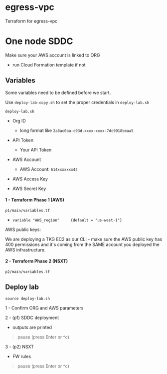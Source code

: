 # egress-vpc
Terraform for egress-vpc
# One node SDDC 
Make sure your AWS account is linked to ORG
- run Cloud Formation template if not


## Variables
Some variables need to be defined before we start. 

Use `deploy-lab-copy.sh` to set the proper credentials in `deploy-lab.sh` 
```
deploy-lab.sh
```
 - Org ID
    -   long format like `2a8ac0ba-c93d-xxxx-xxxx-7dc9918beaa5`
 - API Token
    -   Your API Token
 - AWS Account
    -   AWS Account: `614xxxxxxx43`
 - AWS Access Key

 - AWS Secret Key
  
 #### 1 - Terraform Phase 1 (AWS)
```
p1/main/variables.tf
```
 - `variable "AWS_region"     {default = "us-west-1"}`

  
  
 AWS public keys: 
  
  We are deploying a TKG EC2 as our CLI - make sure the AWS public key has 400 permissions and it's coming from the SAME account you deployed the AWS infrastructure.
  
 #### 2 - Terraform Phase 2 (NSXT)
```
p2/main/variables.tf
```



## Deploy lab
```text
source deploy-lab.sh
```
1 - Confirm ORG and AWS parameters
 
2 - (p1) SDDC deployment
 - outputs are printed
 > pause (press Enter or ^c)
 
3 - (p2) NSXT 
 - FW rules
 > pause (press Enter or ^c)
 

